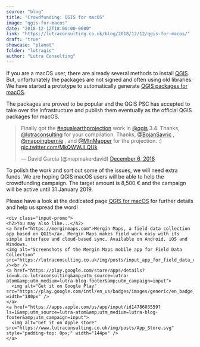 ```yaml
---
source: "blog"
title: "Crowdfunding: QGIS for macOS"
image: "qgis-for-macos"
date: "2018-12-12T18:00:00-0600"
link: "https://lutraconsulting.co.uk/blog/2018/12/12/qgis-for-macos/"
draft: "true"
showcase: "planet"
folder: "lutragis"
author: "Lutra Consulting"
---
```


<p>If you are a macOS user, there are already several methods to install <a href="https://www.qgis.org">QGIS</a>. But, unfortunately the packages are not signed and often using old libraries. We have started a prototype to automatically generate <a href="https://github.com/qgis/qgis-mac-packager">QGIS packages for macOS</a>.</p>

<p>The packages are proved to be popular and the QGIS PSC has accepted to take over the infrastructure and publish them eventually as the official QGIS packages for macOS.</p>

<blockquote class="div-center twitter-tweet"><p dir="ltr" lang="en">Finally got the <a href="https://twitter.com/hashtag/equalearthprojection?src=hash&amp;ref_src=twsrc%5Etfw">#equalearthprojection</a> work in <a href="https://twitter.com/qgis?ref_src=twsrc%5Etfw">@qgis</a> 3.4. Thanks, <a href="https://twitter.com/lutraconsulting?ref_src=twsrc%5Etfw">@lutraconsulting</a> for your compilation. Thanks, <a href="https://twitter.com/BojanSavric?ref_src=twsrc%5Etfw">@BojanSavric</a> , <a href="https://twitter.com/mappingbernie?ref_src=twsrc%5Etfw">@mappingbernie</a> , and <a href="https://twitter.com/MtnMapper?ref_src=twsrc%5Etfw">@MtnMapper</a> for the projection. :) <a href="https://t.co/MkQWWJLQUk">pic.twitter.com/MkQWWJLQUk</a></p>&mdash; David Garcia (@mapmakerdavid) <a href="https://twitter.com/mapmakerdavid/status/1070824032193277952?ref_src=twsrc%5Etfw">December 6, 2018</a></blockquote>


<p>To polish the work and sort out some of the issues, we will need extra funds. We are hoping QGIS macOS users will be able to help the crowdfunding campaign. The target amount is 8,500 € and the campaign will be active until 31 January 2019.</p>

<p>Please have a look at the dedicated page <a href="https://www.lutraconsulting.co.uk/crowdfunding/macos-qgis/">QGIS for macOS</a> for further details and help us spread the word!</p>

    <div class="input-promo">
    <h2>You may also like...</h2>
    <a href="https://merginmaps.com">Mergin Maps, a field data collection app based on QGIS</a>. Mergin Maps makes field work easy with its simple interface and cloud-based sync. Available on Android, iOS and Windows.
    <img alt="Screenshots of the Mergin Maps mobile app for Field Data Collection" src="https://lutraconsulting.co.uk/img/posts/input_app_for_field_data_collection.jpg" /><br />
    <a href="https://play.google.com/store/apps/details?id=uk.co.lutraconsulting&amp;utm_source=lutra-atom&amp;utm_medium=lutra-blog-footer&amp;utm_campaign=input">
      <img alt="Get it on Google Play" src="https://play.google.com/intl/en_us/badges/images/generic/en_badge_web_generic.png" width="180px" />
    </a>
    <a href="https://apps.apple.com/us/app/input/id1478603559?ls=1&amp;utm_source=lutra-atom&amp;utm_medium=lutra-blog-footer&amp;utm_campaign=input">
      <img alt="Get it on Apple store" src="https://www.lutraconsulting.co.uk/img/posts/App_Store.svg" style="padding-top: 0px;" width="144px" />
    </a>
  </div>
